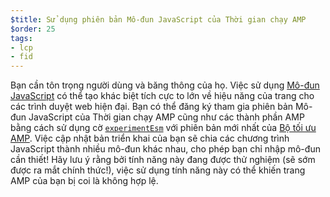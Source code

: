 ```yaml
---
$title: Sử dụng phiên bản Mô-đun JavaScript của Thời gian chạy AMP
$order: 25
tags:
- lcp
- fid
---
```


Bạn cần tôn trọng người dùng và băng thông của họ. Việc sử dụng [Mô-đun JavaScript](https://developer.mozilla.org/en-US/docs/Web/JavaScript/Guide/Modules) có thể tạo khác biệt tích cực to lớn về hiệu năng của trang cho các trình duyệt web hiện đại. Bạn có thể đăng ký tham gia phiên bản Mô-đun JavaScript của Thời gian chạy AMP cũng như các thành phần AMP bằng cách sử dụng cờ [`experimentEsm`](https://www.npmjs.com/package/@ampproject/toolbox-optimizer#experimentesm) với phiên bản mới nhất của [Bộ tối ưu AMP](https://amp.dev/documentation/guides-and-tutorials/optimize-and-measure/amp-optimizer-guide/). Việc cập nhật bản triển khai của bạn sẽ chia các chương trình JavaScript thành nhiều mô-đun khác nhau, cho phép bạn chỉ nhập mô-đun cần thiết! Hãy lưu ý rằng bởi tính năng này đang được thử nghiệm (sẽ sớm được ra mắt chính thức!), việc sử dụng tính năng này có thể khiến trang AMP của bạn bị coi là không hợp lệ.
